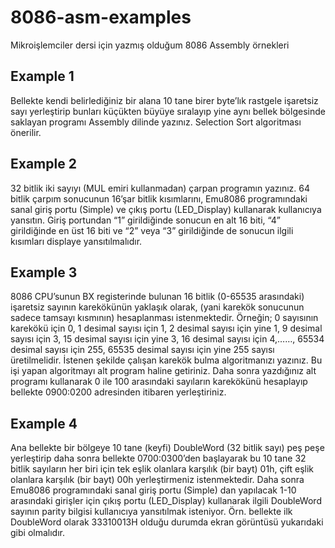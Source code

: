 # 8086-asm-examples
Mikroişlemciler dersi için yazmış olduğum 8086 Assembly örnekleri

## Example 1
Bellekte kendi belirlediğiniz bir alana 10 tane birer byte’lık rastgele işaretsiz sayı
yerleştirip bunları küçükten büyüye sıralayıp yine aynı bellek bölgesinde
saklayan programı Assembly dilinde yazınız. Selection Sort algoritması önerilir.

## Example 2
32 bitlik iki sayıyı (MUL emiri kullanmadan)  çarpan programın yazınız.	64 bitlik çarpım sonucunun 16’şar bitlik kısımlarını, Emu8086 programındaki sanal giriş portu (Simple) ve çıkış portu (LED_Display) kullanarak kullanıcıya yansıtın. Giriş portundan “1” girildiğinde sonucun en alt 16 biti, “4” girildiğinde en üst 16 biti ve “2” veya “3” girildiğinde de sonucun ilgili kısımları displaye yansıtılmalıdır.

## Example 3
8086 CPU’sunun BX registerinde bulunan 16 bitlik (0-65535 arasındaki) işaretsiz sayının
karekökünün yaklaşık olarak, (yani karekök sonucunun sadece tamsayı kısmının) hesaplanması
istenmektedir. Örneğin; 0 sayısının karekökü için 0, 1 desimal sayısı için 1, 2 desimal sayısı için yine
1, 9 desimal sayısı için 3, 15 desimal sayısı için yine 3, 16 desimal sayısı için 4,……, 65534 desimal
sayısı için 255, 65535 desimal sayısı için yine 255 sayısı üretilmelidir. İstenen şekilde çalışan
karekök bulma algoritmanızı yazınız. Bu işi yapan algoritmayı alt program haline getiriniz.
Daha sonra yazdığınız alt programı kullanarak 0 ile 100 arasındaki sayıların karekökünü hesaplayıp
bellekte 0900:0200 adresinden itibaren yerleştiriniz.

## Example 4
Ana bellekte bir bölgeye 10 tane (keyfi) DoubleWord (32 bitlik sayı) peş peşe yerleştirip daha sonra
bellekte 0700:0300’den başlayarak bu 10 tane 32 bitlik sayıların her biri için tek eşlik olanlara karşılık
(bir bayt) 01h, çift eşlik olanlara karşılık (bir bayt) 00h yerleştirmeniz istenmektedir. Daha sonra
Emu8086 programındaki sanal giriş portu (Simple) dan yapılacak 1-10 arasındaki girişler için çıkış
portu (LED_Display) kullanarak ilgili DoubleWord sayının parity bilgisi kullanıcıya yansıtılmak
isteniyor. Örn. bellekte ilk DoubleWord olarak 33310013H olduğu durumda ekran görüntüsü yukarıdaki gibi
olmalıdır.

